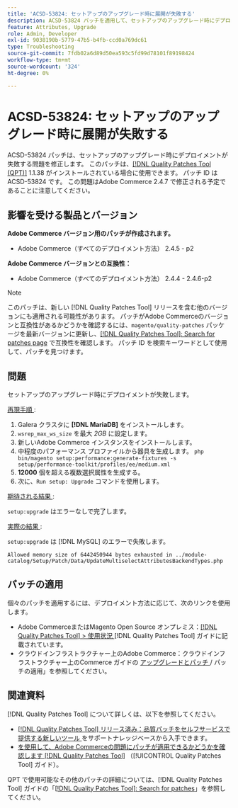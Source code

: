 ```yaml
---
title: 'ACSD-53824: セットアップのアップグレード時に展開が失敗する'
description: ACSD-53824 パッチを適用して、セットアップのアップグレード時にデプロイメントが失敗するAdobe Commerceの問題を修正してください
feature: Attributes, Upgrade
role: Admin, Developer
exl-id: 9038190b-5779-47b5-b4fb-ccd0a769dc61
type: Troubleshooting
source-git-commit: 7fdb02a6d89d50ea593c5fd99d78101f89198424
workflow-type: tm+mt
source-wordcount: '324'
ht-degree: 0%

---
```


# ACSD-53824: セットアップのアップグレード時に展開が失敗する

ACSD-53824 パッチは、セットアップのアップグレード時にデプロイメントが失敗する問題を修正します。 このパッチは、[[!DNL Quality Patches Tool (QPT)]](https://experienceleague.adobe.com/en/docs/commerce-operations/tools/quality-patches-tool/quality-patches-tool-to-self-serve-quality-patches) 1.1.38 がインストールされている場合に使用できます。 パッチ ID は ACSD-53824 です。 この問題はAdobe Commerce 2.4.7 で修正される予定であることに注意してください。

## 影響を受ける製品とバージョン

**Adobe Commerce バージョン用のパッチが作成されます。**

* Adobe Commerce（すべてのデプロイメント方法） 2.4.5 - p2

**Adobe Commerce バージョンとの互換性：**

* Adobe Commerce（すべてのデプロイメント方法） 2.4.4 - 2.4.6-p2

>[!NOTE]
>
>このパッチは、新しい [!DNL Quality Patches Tool] リリースを含む他のバージョンにも適用される可能性があります。 パッチがAdobe Commerceのバージョンと互換性があるかどうかを確認するには、`magento/quality-patches` パッケージを最新バージョンに更新し、[[!DNL Quality Patches Tool]: Search for patches page](https://experienceleague.adobe.com/tools/commerce-quality-patches/index.html) で互換性を確認します。 パッチ ID を検索キーワードとして使用して、パッチを見つけます。

## 問題

セットアップのアップグレード時にデプロイメントが失敗します。

<u> 再現手順 </u>:

1. Galera クラスタに **[!DNL MariaDB]** をインストールします。
1. `wsrep_max_ws_size` を最大 *2GB* に設定します。
1. 新しいAdobe Commerce インスタンスをインストールします。
1. 中程度のパフォーマンス プロファイルから器具を生成します。
   `php bin/magento setup:performance:generate-fixtures -s setup/performance-toolkit/profiles/ee/medium.xml`
1. **12000** 個を超える複数選択属性を生成する。
1. 次に、`Run setup: Upgrade` コマンドを使用します。

<u> 期待される結果 </u>:

`setup:upgrade` はエラーなしで完了します。

<u> 実際の結果 </u>:

`setup:upgrade` は [!DNL MySQL] のエラーで失敗します。

`Allowed memory size of 6442450944 bytes exhausted in ../module-catalog/Setup/Patch/Data/UpdateMultiselectAttributesBackendTypes.php`

## パッチの適用

個々のパッチを適用するには、デプロイメント方法に応じて、次のリンクを使用します。

* Adobe CommerceまたはMagento Open Source オンプレミス：[[!DNL Quality Patches Tool] > 使用状況 ](/help/tools/quality-patches-tool/usage.md) [!DNL Quality Patches Tool] ガイドに記載されています。
* クラウドインフラストラクチャー上のAdobe Commerce：クラウドインフラストラクチャー上のCommerce ガイドの [ アップグレードとパッチ ](https://experienceleague.adobe.com/docs/commerce-cloud-service/user-guide/develop/upgrade/apply-patches.html)/ パッチの適用」を参照してください。

## 関連資料

[!DNL Quality Patches Tool] について詳しくは、以下を参照してください。

* [[!DNL Quality Patches Tool]  リリース済み：品質パッチをセルフサービスで提供する新しいツール ](https://experienceleague.adobe.com/en/docs/commerce-operations/tools/quality-patches-tool/quality-patches-tool-to-self-serve-quality-patches) をサポートナレッジベースから入手できます。
* [ を使用して、Adobe Commerceの問題にパッチが適用できるかどうかを確認します  [!DNL Quality Patches Tool]](/help/tools/quality-patches-tool/patches-available-in-qpt/check-patch-for-magento-issue-with-magento-quality-patches.md) （[!UICONTROL Quality Patches Tool] ガイド）。


QPT で使用可能なその他のパッチの詳細については、[!DNL Quality Patches Tool] ガイドの「[[!DNL Quality Patches Tool]: Search for patches](https://experienceleague.adobe.com/tools/commerce-quality-patches/index.html)」を参照してください。
